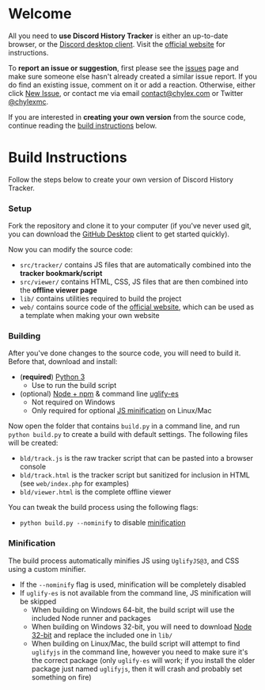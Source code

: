 # Welcome

All you need to **use Discord History Tracker** is either an up-to-date browser, or the [Discord desktop client](https://discord.com/download). Visit the [official website](https://dht.chylex.com) for instructions.

To **report an issue or suggestion**, first please see the [issues](https://github.com/chylex/Discord-History-Tracker/issues) page and make sure someone else hasn't already created a similar issue report. If you do find an existing issue, comment on it or add a reaction. Otherwise, either click [New Issue](https://github.com/chylex/Discord-History-Tracker/issues/new), or contact me via email [contact@chylex.com](mailto:contact@chylex.com) or Twitter [@chylexmc](https://twitter.com/chylexmc).

If you are interested in **creating your own version** from the source code, continue reading the [build instructions](#Build-Instructions) below.

# Build Instructions

Follow the steps below to create your own version of Discord History Tracker.

### Setup

Fork the repository and clone it to your computer (if you've never used git, you can download the [GitHub Desktop](https://desktop.github.com) client to get started quickly).

Now you can modify the source code:
* `src/tracker/` contains JS files that are automatically combined into the **tracker bookmark/script**
* `src/viewer/` contains HTML, CSS, JS files that are then combined into the **offline viewer page**
* `lib/` contains utilities required to build the project
* `web/` contains source code of the [official website](https://dht.chylex.com), which can be used as a template when making your own website

### Building

After you've done changes to the source code, you will need to build it. Before that, download and install:
* (**required**) [Python 3](https://www.python.org/downloads)
  * Use to run the build script
* (optional) [Node + npm](https://nodejs.org/en) & command line [uglify-es](https://www.npmjs.com/package/uglify-es)
  * Not required on Windows
  * Only required for optional [JS minification](#Minification) on Linux/Mac

Now open the folder that contains `build.py` in a command line, and run `python build.py` to create a build with default settings. The following files will be created:
* `bld/track.js` is the raw tracker script that can be pasted into a browser console
* `bld/track.html` is the tracker script but sanitized for inclusion in HTML (see `web/index.php` for examples)
* `bld/viewer.html` is the complete offline viewer

You can tweak the build process using the following flags:
* `python build.py --nominify` to disable [minification](#Minification)

### Minification

The build process automatically minifies JS using `UglifyJS@3`, and CSS using a custom minifier.

* If the `--nominify` flag is used, minification will be completely disabled
* If `uglify-es` is not available from the command line, JS minification will be skipped
  * When building on Windows 64-bit, the build script will use the included Node runner and packages
  * When building on Windows 32-bit, you will need to download [Node 32-bit](https://nodejs.org/en/download) and replace the included one in `lib/`
  * When building on Linux/Mac, the build script will attempt to find `uglifyjs` in the command line, however you need to make sure it's the correct package (only `uglify-es` will work; if you install the older package just named `uglifyjs`, then it will crash and probably set something on fire)
